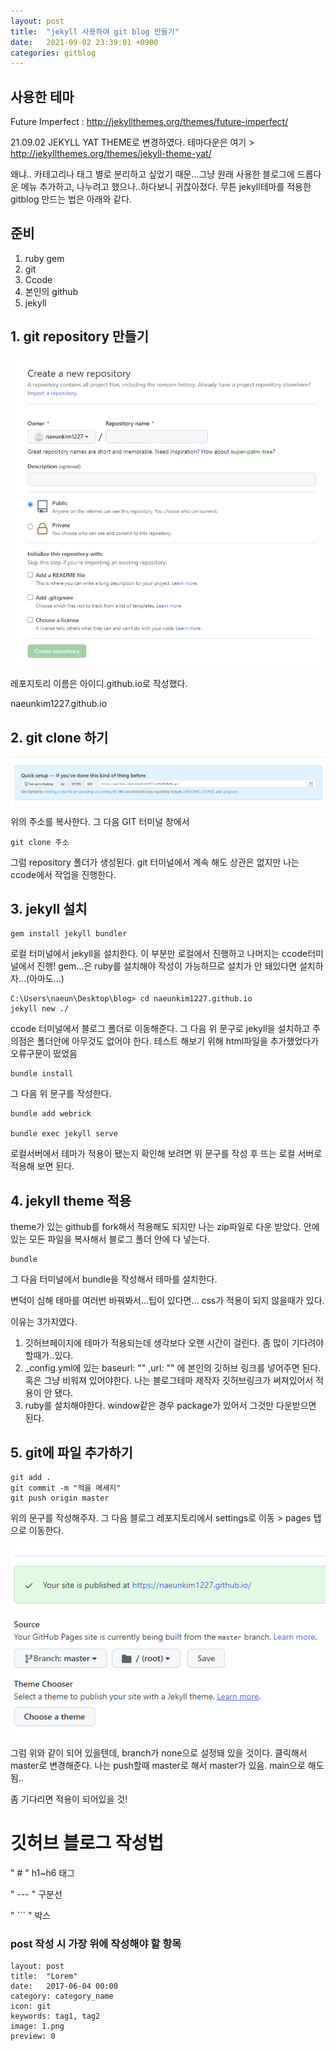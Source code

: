```yaml
---
layout: post
title:  "jekyll 사용하여 git blog 만들기"
date:   2021-09-02 23:39:01 +0900
categories: gitblog
---
```

## 사용한 테마
Future Imperfect
: http://jekyllthemes.org/themes/future-imperfect/


21.09.02
JEKYLL YAT THEME로 변경하였다.
테마다운은 여기 > http://jekyllthemes.org/themes/jekyll-theme-yat/

왜냐.. 카테고리나 태그 별로 분리하고 싶었기 때문...그냥 원래 사용한 블로그에 드롭다운 메뉴 추가하고, 나누려고 했으나..하다보니 귀찮아졌다.
무튼 jekyll테마를 적용한 gitblog 만드는 법은 아래와 같다.


## 준비

1. ruby gem
2. git 
3. Ccode
4. 본인의 github
5. jekyll


## 1. git repository 만들기

<img src="../assets/images/210902-repo.png">

레포지토리 이름은 
아이디.github.io로 작성했다.

naeunkim1227.github.io

## 2. git clone 하기

<img src="../assets/images/210902-git.png">

위의 주소를 복사한다. 그 다음 GIT 터미널 창에서 

```
git clone 주소 
```


그럼 repository 폴더가 생성된다.
git 터미널에서 계속 해도 상관은 없지만 나는 ccode에서 작업을 진행한다.

## 3. jekyll 설치


```
gem install jekyll bundler
```
로컬 터미널에서 jekyll을 설치한다. 
이 부분만 로컬에서 진행하고 나머지는 ccode터미널에서 진행!
gem...은 ruby를 설치해야 작성이 가능하므로 설치가 안 돼있다면 설치하자...(아마도...)


```
C:\Users\naeun\Desktop\blog> cd naeunkim1227.github.io
jekyll new ./
```

ccode 터미널에서 블로그 폴더로 이동해준다.
그 다음 위 문구로 jekyll을 설치하고
주의점은 폴더안에 아무것도 없어야 한다. 
테스트 해보기 위해 html파일을 추가했었다가 오류구문이 떴었음


```
bundle install 
```
 그 다음 위 문구를 작성한다. 


 ```
bundle add webrick

bundle exec jekyll serve
 ```

로컬서버에서 테마가 적용이 됐는지 확인해 보려면 위 문구를 작성 후 뜨는 로컬 서버로 적용해 보면 된다. 

## 4. jekyll theme 적용

theme가 있는 github를 fork해서 적용해도 되지만 나는 zip파일로 다운 받았다. 
안에 있는 모든 파일을 복사해서 블로그 폴더 안에 다 넣는다. 
```
bundle
```
그 다음 터미널에서 bundle을 작성해서 테마를 설치한다. 

변덕이 심해 테마를 여러번 바꿔봐서...팁이 있다면...
css가 적용이 되지 않을때가 있다. 


이유는 3가지였다.

1. 깃허브페이지에 테마가 적용되는데 생각보다 오랜 시간이 걸린다. 좀 많이 기다려야할때가..있다.
2. _config.yml에 있는 baseurl: ""  ,url: "" 에 본인의 깃허브 링크를 넣어주면 된다. 혹은 그냥 비워져 있어야한다. 나는 블로그테마 제작자 깃허브링크가 써져있어서 적용이 안 됐다.
3. ruby를 설치해야한다. window같은 경우 package가 있어서 그것만 다운받으면 된다. 


## 5. git에 파일 추가하기

```
git add .
git commit -m "적을 메세지"
git push origin master
```

위의 문구를 작성해주자. 그 다음 블로그 레포지토리에서 settings로 이동 > pages 탭으로 이동한다.

<img src="../assets/images/210902-branch.png">

그럼 위와 같이 되어 있을텐데, branch가 none으로 설정돼 있을 것이다. 클릭해서 master로 변경해준다.
나는 push할때 master로 해서 master가 있음. 
main으로 해도 됨..


좀 기다리면 적용이 되어있을 것!


# 깃허브 블로그 작성법


" # " h1~h6 태그

" --- " 구분선

" ``` " 박스


### post 작성 시 가장 위에 작성해야 할  항목
```
layout: post 
title:  "Lorem"
date:   2017-06-04 00:00
category: category_name
icon: git
keywords: tag1, tag2
image: 1.png
preview: 0